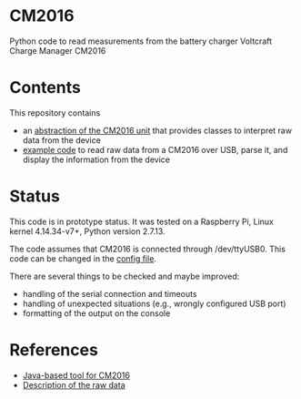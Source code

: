# CM2016
Python code to read measurements from the battery charger Voltcraft Charge Manager CM2016


# Contents

This repository contains
- an [abstraction of the CM2016 unit](src/CM2016/CM2016.py) that provides classes to interpret raw data from the device
- [example code](src/main.py) to read raw data from a CM2016 over USB, parse it, and display the information from the device

# Status

This code is in prototype status. It was tested on a Raspberry Pi, Linux kernel 4.14.34-v7+, Python version 2.7.13.

The code assumes that CM2016 is connected through /dev/ttyUSB0. This code can be changed in the [config file](src/CM2016.ini).

There are several things to be checked and maybe improved:
- handling of the serial connection and timeouts
- handling of unexpected situations (e.g., wrongly configured USB port)
- formatting of the output on the console

# References
- [Java-based tool for CM2016](https://gitlab.projecttac.com/tarator/cm2016)
- [Description of the raw data](http://www.leisenfels.com/howto-charge-manager-2016-data-format)
